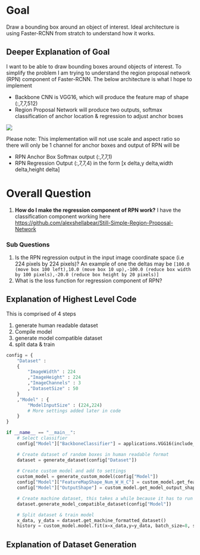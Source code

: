 # Goal #
Draw a bounding box around an object of interest. Ideal architecture is using Faster-RCNN from stratch to understand how it works.

## Deeper Explanation of Goal ##
I want to be able to draw bounding boxes around objects of interest. To simplify the problem I am trying to understand the region proposal network (RPN) component of Faster-RCNN. The below architecture is what I hope to implement
- Backbone CNN is VGG16, which will produce the feature map of shape (:,7,7,512)
- Region Proposal Network will produce two outputs, softmax classification of anchor location & regression to adjust anchor boxes

![](https://www.researchgate.net/profile/Young-Jin-Cha/publication/321341582/figure/fig2/AS:565755498463232@1511898030310/The-schematic-architecture-of-the-RPN.png)

Please note: This implementation will not use scale and aspect ratio so there will only be 1 channel for anchor boxes and output of RPN will be
- RPN Anchor Box Softmax output (:,7,7,1)
- RPN Regression Output (:,7,7,4) in the form [x delta,y delta,width delta,height delta]

# Overall Question #
1) **How do I make the regression component of RPN work?** I have the classification component working here https://github.com/alexshellabear/Still-Simple-Region-Proposal-Network

### Sub Questions ###
1) Is the RPN regression output in the input image coordinate space (i.e 224 pixels by 224 pixels)? An example of one the deltas may be ```[100.0 (move box 100 left),10.0 (move box 10 up),-100.0 (reduce box width by 100 pixels),-20.0 (reduce box height by 20 pixels)]```
2) What is the loss function for regression component of RPN?

## Explanation of Highest Level Code ##
This is comprised of 4 steps
1) generate human readable dataset
2) Compile model
3) generate model compatible dataset
4) split data & train

```Python
config = {
    "Dataset" : 
    {
        "ImageWidth" : 224
        ,"ImageHeight" : 224
        ,"ImageChannels" : 3
        ,"DatasetSize" : 50
    }
    ,"Model" : {
        "ModelInputSize" : (224,224)
        # More settings added later in code
    }
}

if __name__ == "__main__":
    # Select classifier
    config["Model"]["BackboneClassifier"] = applications.VGG16(include_top=False,weights='imagenet')

    # Create dataset of random boxes in human readable format
    dataset = generate_dataset(config["Dataset"])
    
    # Create custom model and add to settings
    custom_model = generate_custom_model(config["Model"])
    config["Model"]["FeatureMapShape_Num_W_H_C"] = custom_model.get_feature_map_shape(dataset.get_random_image())
    config["Model"]["OutputShape"] = custom_model.get_model_output_shape(dataset.get_random_image())

    # Create machine dataset, this takes a while because it has to run through the CNN
    dataset.generate_model_compatible_dataset(config["Model"])

    # Split dataset & train model
    x_data, y_data = dataset.get_machine_formatted_dataset()
    history = custom_model.model.fit(x=x_data,y=y_data, batch_size=8, shuffle=True, epochs=4, verbose=1,validation_split=0.1)
```

## Explanation of Dataset Generation ##